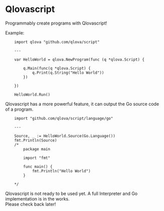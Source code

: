 # Qlovascript
Programmably create programs with Qlovascript!

Example:
```
	import qlova "github.com/qlova/script"
	
	---

	var HelloWorld = qlova.NewProgram(func (q *qlova.Script) {

		q.Main(func(q *qlova.Script) {
			q.Print(q.String("Hello World"))
		})

	})
	
	HelloWorld.Run()
```
Qlovascript has a more powerful feature, it can output the Go source code of a program.
```
	import "github.com/qlova/script/language/go"
	
	---

	Source, _ := HelloWorld.Source(Go.Language())
	fmt.Println(Source)
	/*
		package main
		
		import "fmt"
		
		func main() {
			fmt.Println("Hello World")
		}
		
	*/
```

Qlovascript is not ready to be used yet. A full Interpreter and Go implementation is in the works.  
Please check back later!
